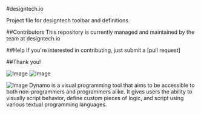 #designtech.io

Project file for designtech toolbar and definitions

##Contributors
This repository is currently managed and maintained by the team at designtech.io

##Help
If you're interested in contributing, just submit a [pull request]

##Thank you!

![Image](https://ci.appveyor.com/api/projects/status/github/DynamoDS/Dynamo?branch=master) ![Image](https://travis-ci.org/DynamoDS/Dynamo.svg?branch=master)

![Image](https://media.licdn.com/media/AAEAAQAAAAAAAAS9AAAAJGY2OTY2NjViLWU2NTktNDQ1Yy1hNzEwLTY5YjU1NWJhZDkyZA.png)
Dynamo is a visual programming tool that aims to be accessible to both non-programmers and programmers alike. It gives users the ability to visually script behavior, define custom pieces of logic, and script using various textual programming languages.
